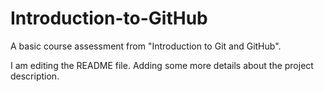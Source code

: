 # Introduction-to-GitHub
A basic course assessment from "Introduction to Git and GitHub".

I am editing the README file. Adding some more details about the project description.
